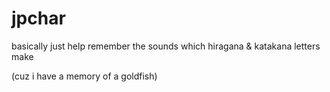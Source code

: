 # jpchar
basically just help remember the sounds which hiragana & katakana letters make

(cuz i have a memory of a goldfish)

